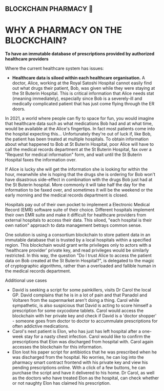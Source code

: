 ## BLOCKCHAIN PHARMACY 💊

# WHY A PHARMACY ON THE BLOCKCHAIN?

**To have an immutable database of prescriptions provided by authorized healthcare providers**

Where the current healthcare system has issues:
- **Healthcare data is siloed within each healthcare organisation.** A doctor, Alice, working at the Royal Satoshi Hospital cannot easily find out what drugs their patient, Bob, was given while they were staying at the St Buterin Hospital. This is critical information that Alice needs stat (meaning immediately),  especially since Bob is a severely-ill and medically complicated patient that has just come flying through the ER doors. 

In 2021, a world where people can fly to space for fun, you would imagine that healthcare data such as what medications Bob had and at what time, would be available at the Alice's fingertips. In fact most patients come into the hospital expecting this... Unfortunately they're out of luck if, like Bob, the patient has been treated at multiple hospitals. To obtain information about what happened to Bob at St Buterin Hospital, poor Alice will have to call the medical records department at the St Buterin Hospital, fax over a "Request for medical information" form, and wait until the St Buterin Hospital faxes the information over.

If Alice is lucky she will get the information she is looking for within the hour, meanwhile she is hoping that the drugs she is ordering for Bob won't have disastrous side-effect in combination with the drugs Bob just had at the St Buterin hospital. More commonly it will take half the day for the information to be faxed over, and sometimes it will be the weekend or the early morning and the medical records department is closed.

Hospitals pay out of their own pocket to implement a Electronic Medical Record (EMR) software suite of their choice. Different hospitals implement their own EMR suite and make it difficult for healthcare providers from external hospitals to access their data. This siloed, "each hospital is their own nation" approach to data management betrays common sense.

One solution is using a consortium blockchain to store patient data in an immutable database that is trusted by a local hospitals within a specified region. This blockchain would grant write privileges only to actors with a 'healthcare provider' private key, and read privileges would be similarly restricted. In this way, the question "Do I trust Alice to access the patient data on Bob created at the St Buterin Hospital?", is delegated to the magic of cryptographic algorithms, rather than a overloaded and fallible human in the medical records department.

Additional use cases
- David is seeking a script for some painkillers, visits Dr Carol the local GP. David complains that he is in a lot of pain and that Panadol and Voltaren from the supermarket aren't doing a thing. Carol while sympathetic, is also suspicious that David is acting to score himself a prescription for some oxycodone tablets. Carol would access the blockchain with her private key and check if David is a 'doctor shopper' - someone goes from doctor to doctor to accummulate prescriptions for often addictive medications.
- Carol's next patient is Elon, who has just has left hospital after a one-week stay for a nasty chest infection. Carol would like to confirm the prescriptions that Elon was discharged from hospital with. Carol again accesses the blockchain for this information.
- Elon lost his paper script for antibiotics that he was prescribed when he was discharged from the hospital. No worries, he can log into the pharmacy smart contract frontend with his private key and view his pending prescriptions online. With a click of a few buttons, he can purchase the script and have it delivered to his home. Dr Carol, as well as the doctors who have treated Elon as the hospital, can check whether or not naughty Elon has claimed his prescription.